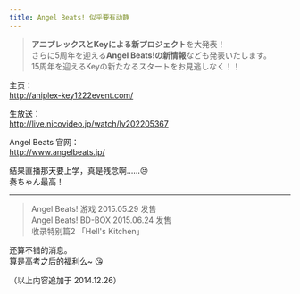 ```yaml
---
title: Angel Beats! 似乎要有动静
---
```


> **アニプレックスとKeyによる新プロジェクト**を大発表！  
さらに5周年を迎える**Angel Beats!の新情報**なども発表いたします。  
15周年を迎えるKeyの新たなるスタートをお見逃しなく！！

主页：  
<http://aniplex-key1222event.com/>

生放送：  
<http://live.nicovideo.jp/watch/lv202205367>

Angel Beats 官网：  
<http://www.angelbeats.jp/>

结果直播那天要上学，真是残念啊……:persevere:  
奏ちゃん最高！

---

> Angel Beats! 游戏 2015.05.29 发售  
Angel Beats! BD-BOX 2015.06.24 发售  
收录特别篇2 「Hell's Kitchen」

还算不错的消息。  
算是高考之后的福利么~ :kissing_heart:

（以上内容追加于 2014.12.26）
